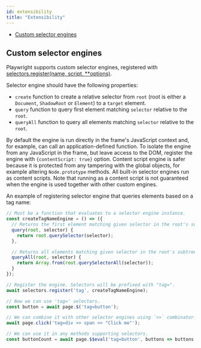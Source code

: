 ```yaml
---
id: extensibility
title: "Extensibility"
---
```


- [Custom selector engines](#custom-selector-engines)

## Custom selector engines

Playwright supports custom selector engines, registered with [selectors.register(name, script, **options)](./api/class-selectors.md#selectorsregistername-script-options).

Selector engine should have the following properties:
- `create` function to create a relative selector from `root` (root is either a `Document`, `ShadowRoot` or `Element`) to a `target` element.
- `query` function to query first element matching `selector` relative to the `root`.
- `queryAll` function to query all elements matching `selector` relative to the `root`.

By default the engine is run directly in the frame's JavaScript context and, for example, can call an application-defined function. To isolate the engine from any JavaScript in the frame, but leave access to the DOM, register the engine with `{contentScript: true}` option. Content script engine is safer because it is protected from any tampering with the global objects, for example altering `Node.prototype` methods. All built-in selector engines run as content scripts. Note that running as a content script is not guaranteed when the engine is used together with other custom engines.

An example of registering selector engine that queries elements based on a tag name:

```js
// Must be a function that evaluates to a selector engine instance.
const createTagNameEngine = () => ({
  // Returns the first element matching given selector in the root's subtree.
  query(root, selector) {
    return root.querySelector(selector);
  },

  // Returns all elements matching given selector in the root's subtree.
  queryAll(root, selector) {
    return Array.from(root.querySelectorAll(selector));
  }
});

// Register the engine. Selectors will be prefixed with "tag=".
await selectors.register('tag', createTagNameEngine);

// Now we can use 'tag=' selectors.
const button = await page.$('tag=button');

// We can combine it with other selector engines using `>>` combinator.
await page.click('tag=div >> span >> "Click me"');

// We can use it in any methods supporting selectors.
const buttonCount = await page.$$eval('tag=button', buttons => buttons.length);
```


[Accessibility]: ./api/class-accessibility.md "Accessibility"
[Browser]: ./api/class-browser.md "Browser"
[BrowserContext]: ./api/class-browsercontext.md "BrowserContext"
[BrowserType]: ./api/class-browsertype.md "BrowserType"
[CDPSession]: ./api/class-cdpsession.md "CDPSession"
[ChromiumBrowserContext]: ./api/class-chromiumbrowsercontext.md "ChromiumBrowserContext"
[ConsoleMessage]: ./api/class-consolemessage.md "ConsoleMessage"
[Dialog]: ./api/class-dialog.md "Dialog"
[Download]: ./api/class-download.md "Download"
[ElementHandle]: ./api/class-elementhandle.md "ElementHandle"
[FileChooser]: ./api/class-filechooser.md "FileChooser"
[FirefoxBrowser]: ./api/class-firefoxbrowser.md "FirefoxBrowser"
[Frame]: ./api/class-frame.md "Frame"
[JSHandle]: ./api/class-jshandle.md "JSHandle"
[Keyboard]: ./api/class-keyboard.md "Keyboard"
[Mouse]: ./api/class-mouse.md "Mouse"
[Page]: ./api/class-page.md "Page"
[Playwright]: ./api/class-playwright.md "Playwright"
[Request]: ./api/class-request.md "Request"
[Response]: ./api/class-response.md "Response"
[Route]: ./api/class-route.md "Route"
[Selectors]: ./api/class-selectors.md "Selectors"
[TimeoutError]: ./api/class-timeouterror.md "TimeoutError"
[Touchscreen]: ./api/class-touchscreen.md "Touchscreen"
[Video]: ./api/class-video.md "Video"
[WebKitBrowser]: ./api/class-webkitbrowser.md "WebKitBrowser"
[WebSocket]: ./api/class-websocket.md "WebSocket"
[Worker]: ./api/class-worker.md "Worker"
[Element]: https://developer.mozilla.org/en-US/docs/Web/API/element "Element"
[Evaluation Argument]: ./core-concepts.md#evaluationargument "Evaluation Argument"
[Promise]: https://developer.mozilla.org/en-US/docs/Web/JavaScript/Reference/Global_Objects/Promise "Promise"
[iterator]: https://developer.mozilla.org/en-US/docs/Web/JavaScript/Reference/Iteration_protocols "Iterator"
[origin]: https://developer.mozilla.org/en-US/docs/Glossary/Origin "Origin"
[selector]: https://developer.mozilla.org/en-US/docs/Web/CSS/CSS_Selectors "selector"
[Serializable]: https://developer.mozilla.org/en-US/docs/Web/JavaScript/Reference/Global_Objects/JSON/stringify#Description "Serializable"
[UIEvent.detail]: https://developer.mozilla.org/en-US/docs/Web/API/UIEvent/detail "UIEvent.detail"
[UnixTime]: https://en.wikipedia.org/wiki/Unix_time "Unix Time"
[xpath]: https://developer.mozilla.org/en-US/docs/Web/XPath "xpath"

[Any]: https://docs.python.org/3/library/typing.html#typing.Any "Any"
[bool]: https://docs.python.org/3/library/stdtypes.html "bool"
[Callable]: https://docs.python.org/3/library/typing.html#typing.Callable "Callable"
[Dict]: https://docs.python.org/3/library/typing.html#typing.Dict "Dict"
[float]: https://docs.python.org/3/library/stdtypes.html#numeric-types-int-float-complex "float"
[int]: https://docs.python.org/3/library/stdtypes.html#numeric-types-int-float-complex "int"
[List]: https://docs.python.org/3/library/typing.html#typing.List "List"
[NoneType]: https://docs.python.org/3/library/constants.html#None "None"
[pathlib.Path]: https://realpython.com/python-pathlib/ "pathlib.Path"
[str]: https://docs.python.org/3/library/stdtypes.html#text-sequence-type-str "str"
[Union]: https://docs.python.org/3/library/typing.html#typing.Union "Union"